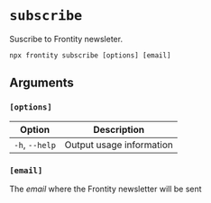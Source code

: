 # `subscribe`

Suscribe to Frontity newsleter.

```shell
npx frontity subscribe [options] [email]
```

## Arguments

### **`[options]`**

|            Option            | Description                                                                                                                                  |
| :--------------------------: | -------------------------------------------------------------------------------------------------------------------------------------------- |
| `-h`, `--help`  | Output usage information                                                                                                             |
### **`[email]`**

The _email_ where the Frontity newsletter will be sent

